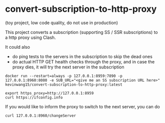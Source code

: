 # convert-subscription-to-http-proxy

(toy project, low code quality, do not use in production)

This project converts a subscription (supporting SS / SSR subscriptions) to a http proxy using Clash.

It could also
* do ping tests to the servers in the subscription to skip the dead ones
* do actual HTTP GET health checks through the proxy, and in case the proxy dies, it will try the next server in the subscription

```shell
docker run --restart=always -p 127.0.0.1:8959:7890 -p 127.0.0.1:8960:8080 -e SUB_URL="<give me an SS subscription URL here>" kevinwang15/convert-subscription-to-http-proxy:latest

export https_proxy=http://127.0.0.1:8959
curl https://ifconfig.info
```

If you would like to inform the proxy to switch to the next server, you can do

```shell
curl 127.0.0.1:8960/changeServer
```
